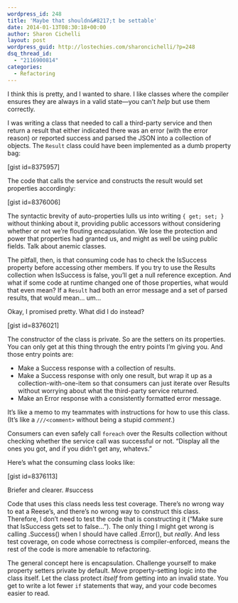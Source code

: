 ```yaml
---
wordpress_id: 248
title: 'Maybe that shouldn&#8217;t be settable'
date: 2014-01-13T08:30:18+00:00
author: Sharon Cichelli
layout: post
wordpress_guid: http://lostechies.com/sharoncichelli/?p=248
dsq_thread_id:
  - "2116900814"
categories:
  - Refactoring
---
```

I think this is pretty, and I wanted to share. I like classes where the compiler ensures they are always in a valid state&mdash;you can&#8217;t _help_ but use them correctly.

I was writing a class that needed to call a third-party service and then return a result that either indicated there was an error (with the error reason) or reported success and parsed the JSON into a collection of objects. The `Result` class could have been implemented as a dumb property bag:

[gist id=8375957]

The code that calls the service and constructs the result would set properties accordingly:

[gist id=8376006]

The syntactic brevity of auto-properties lulls us into writing `{ get; set; }` without thinking about it, providing public accessors without considering whether or not we&#8217;re flouting encapsulation. We lose the protection and power that properties had granted us, and might as well be using public fields. Talk about anemic classes.

The pitfall, then, is that consuming code has to check the IsSuccess property before accessing other members. If you try to use the Results collection when IsSuccess is false, you&#8217;ll get a null reference exception. And what if some code at runtime changed one of those properties, what would that even mean? If a `Result` had both an error message and a set of parsed results, that would mean… um…

Okay, I promised pretty. What did I do instead?

[gist id=8376021]

The constructor of the class is private. So are the setters on its properties. You can only get at this thing through the entry points I&#8217;m giving you. And those entry points are:

  * Make a Success response with a collection of results.
  * Make a Success response with only one result, but wrap it up as a collection-with-one-item so that consumers can just iterate over Results without worrying about what the third-party service returned.
  * Make an Error response with a consistently formatted error message.

It&#8217;s like a memo to my teammates with instructions for how to use this class. (It&#8217;s like a `///<comment>` without being a stupid _comment_.)

Consumers can even safely call `foreach` over the Results collection without checking whether the service call was successful or not. &#8220;Display all the ones you got, and if you didn&#8217;t get any, whatevs.&#8221;

Here&#8217;s what the consuming class looks like:

[gist id=8376113]

Briefer and clearer. #success

Code that uses this class needs less test coverage. There&#8217;s no wrong way to eat a Reese&#8217;s, and there&#8217;s no wrong way to construct this class. Therefore, I don&#8217;t need to test the code that is constructing it (&#8220;Make sure that IsSuccess gets set to false…&#8221;). The only thing I might get wrong is calling .Success() when I should have called .Error(), but _really_. And less test coverage, on code whose correctness is compiler-enforced, means the rest of the code is more amenable to refactoring.

The general concept here is encapsulation. Challenge yourself to make property setters private by default. Move property-setting logic into the class itself. Let the class protect _itself_ from getting into an invalid state. You get to write a lot fewer `if` statements that way, and your code becomes easier to read.